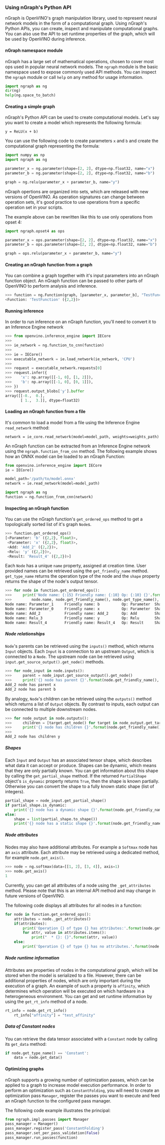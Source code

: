 ### Using nGraph's Python API

nGraph is OpenVINO's graph manipulation library, used to represent neural network models in the form of a computational graph. Using nGraph's Python APIs, you can create, inspect and manipulate computational graphs. You can also use the API to set runtime properties of the graph, which will be used by OpenVINO during inference.

#### nGraph namespace module

nGraph has a large set of mathematical operations, chosen to cover most ops used in popular neural network models. The `ngraph` module is the basic namespace used to expose commonly used API methods. You can inspect the `ngraph` module or call `help` on any method for usage information.

```python
import ngraph as ng
dir(ng)
help(ng.space_to_batch)
```


#### Creating a simple graph

nGraph's Python API can be used to create computational models. Let's say you want to create a model which represents the following formula:

    y = ReLU(x + b)

You can use the following code to create parameters `x` and `b` and create the computational graph representing the formula:

```python
import numpy as np
import ngraph as ng

parameter_x = ng.parameter(shape=[2, 2], dtype=np.float32, name="x")
parameter_b = ng.parameter(shape=[2, 2], dtype=np.float32, name="b")

graph = ng.relu(parameter_x + parameter_b, name="y")
```

nGraph opertions are organized into sets, which are released with new versions of OpenVINO. As operation signatures can change between operation sets, it's good practice to use operations from a specific operation set in your scripts.

The example above can be rewritten like this to use only operations from opset 4:

```python
import ngraph.opset4 as ops

parameter_x = ops.parameter(shape=[2, 2], dtype=np.float32, name="x")
parameter_b = ops.parameter(shape=[2, 2], dtype=np.float32, name="b")

graph = ops.relu(parameter_x + parameter_b, name="y")
```


#### Creating an nGraph function from a graph

You can combine a graph together with it's input parameters into an nGraph function object. An nGraph function can be passed to other parts of OpenVINO to perform analysis and inference.

```python
>>> function = ng.Function(graph, [parameter_x, parameter_b], "TestFunction")
<Function: 'TestFunction' ({2,2})>
```

#### Running inference

In order to run inference on an nGraph function, you'll need to convert it to an Inference Engine network

```python
>>> from openvino.inference_engine import IECore
>>> 
>>> ie_network = ng.function_to_cnn(function)
>>> 
>>> ie = IECore()
>>> executable_network = ie.load_network(ie_network, 'CPU')
>>> 
>>> request = executable_network.requests[0]
>>> request.infer({
>>>    'x': np.array([[-1, 0], [1, 2]]),
>>>    'b': np.array([[-1, 0], [0, 1]]),
>>> })
>>> request.output_blobs['y'].buffer
array([[-0.,  0.],
       [ 1.,  3.]], dtype=float32)
```

#### Loading an nGraph function from a file

It's common to load a model from a file using the Inference Engine `read_network` method:

    network = ie_core.read_network(model=model_path, weights=weights_path)

An nGraph function can be extracted from an Inference Engine network using the `ngraph.function_from_cnn` method.
The following example shows how an ONNX model can be loaded to an nGraph Function:

```python
from openvino.inference_engine import IECore
ie = IECore()

model_path='/path/to/model.onnx'
network = ie.read_network(model=model_path)

import ngraph as ng
function = ng.function_from_cnn(network)
```


#### Inspecting an nGraph function

You can use the nGraph function's `get_ordered_ops` method to get a topologically sorted list of it's graph `Node`s. 

```python
>>> function.get_ordered_ops()
[<Parameter: 'b' ({2,2}, float)>,
 <Parameter: 'x' ({2,2}, float)>,
 <Add: 'Add_2' ({2,2})>,
 <Relu: 'y' ({2,2})>,
 <Result: 'Result_4' ({2,2})>]
```

Each `Node` has a unique `name` property, assigned at creation time. User provided names can be retrieved using the `get_friendly_name` method. `get_type_name` returns the operation type of the node and the `shape` property returns the shape of the node's output tensor.

```python
>>> for node in function.get_ordered_ops():
>>>     print('Node name: {:15} Friendly name: {:10} Op: {:10} {}'.format(
>>>         node.name, node.get_friendly_name(), node.get_type_name(), node.shape))
Node name: Parameter_1     Friendly name: b          Op: Parameter  Shape{2, 2}
Node name: Parameter_0     Friendly name: x          Op: Parameter  Shape{2, 2}
Node name: Add_2           Friendly name: Add_2      Op: Add        Shape{2, 2}
Node name: Relu_3          Friendly name: y          Op: Relu       Shape{2, 2}
Node name: Result_4        Friendly name: Result_4   Op: Result     Shape{2, 2}
```

##### Node relationships

`Node`'s parents can be retrieved using the `inputs()` method, which returns `Input` objects. Each `Input` is a connection to an upstream `Output`, which is connected to a `Node`. The upstream node can be retrieved using `input.get_source_output().get_node()` methods.

```python
>>> for node_input in node.inputs():
>>>     parent = node_input.get_source_output().get_node()
>>>     print('{} node has parent {}'.format(node.get_friendly_name(), parent.get_friendly_name()))
Add_2 node has parent x
Add_2 node has parent b
```

By analogy, `Node`'s children can be retrieved using the `outputs()` method which returns a list of `Output` objects. By contrast to inputs, each output can be connected to multiple downstream nodes.

```python
>>> for node_output in node.outputs():
>>>     children = [target.get_node() for target in node_output.get_target_inputs()]
>>>     print('{} node has children {}'.format(node.get_friendly_name(), ','.join([c.get_friendly_name() for c in children])))
>>> 
Add_2 node has children y
```

##### Shapes

Each `Input` and `Output` has an associated tensor shape, which describes what data it can accept or produce. Shapes can be dynamic, which means that they are only partially known. You can get information about this shape by calling the `get_partial_shape` method. If the returned `PartialShape` object's `is_dynamic` property returns `True`, then the shape is known partially. Otherwise you can convert the shape to a fully known static shape (list of integers).

```python
partial_shape = node_input.get_partial_shape()
if partial_shape.is_dynamic:
    print('{} node has a dynamic shape {}'.format(node.get_friendly_name(), partial_shape))
else:
    shape = list(partial_shape.to_shape())
    print('{} node has a static shape {}'.format(node.get_friendly_name(), shape))
```

##### Node attributes

Nodes may also have additional attributes. For example a `Softmax` node has an `axis` attribute. Each attribute may be retrieved using a dedicated method, for example `node.get_axis()`.

```python
>>> node = ng.softmax(data=[[1, 2], [3, 4]], axis=1)
>>> node.get_axis()
1
```

Currently, you can get all attributes of a node using the `_get_attributes` method. Please note that this is an internal API method and may change in future versions of OpenVINO.

The following code displays all attributes for all nodes in a function:

```python
for node in function.get_ordered_ops():
    attributes = node._get_attributes()
    if(attributes):
        print('Operation {} of type {} has attributes:'.format(node.get_friendly_name(), node.get_type_name()))
        for attr, value in attributes.items():
            print("  * {}: {}".format(attr, value))
    else:
        print('Operation {} of type {} has no attributes.'.format(node.get_friendly_name(), node.get_type_name()))
```

##### Node runtime information

Attributes are properties of nodes in the computational graph, which will be stored when the model is serialized to a file. However, there can be additional properties of nodes, which are only important during the execution of a graph. An example of such a property is `affinity`, which determines which operation will be executed on which hardware in a heterogeneous environment. You can get and set runtime information by using the `get_rt_info` method of a node.

```python
rt_info = node.get_rt_info()
    rt_info["affinity"] = "test_affinity"
```

##### Data of Constant nodes

You can retrieve the data tensor associated with a `Constant` node by calling its `get_data` method:

```python
if node.get_type_name() == 'Constant':
    data = node.get_data()
``` 

#### Optimizing graphs

nGraph supports a growing number of optimization passes, which can be applied to a graph to increase model execution performance. In order to perform an optimization such as `ConstantFolding`, you will need to create an optimization pass `Manager`, register the passes you want to execute and feed an nGraph function to the configured pass manager.

The following code example illustrates the principal:

```python
from ngraph.impl.passes import Manager
pass_manager = Manager()
pass_manager.register_pass('ConstantFolding')
pass_manager.set_per_pass_validation(False)
pass_manager.run_passes(function)
```
